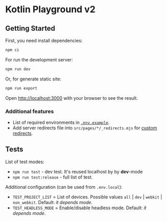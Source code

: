 # Kotlin Playground v2

## Getting Started

First, you need install dependencies:
```bash
npm ci
```
For run the development server:

```bash
npm run dev
```

Or, for generate static site:
```bash
npm run export
```
Open [http://localhost:3000](http://localhost:3000) with your browser to see the result.

### Additional features
 * List of required environments in [`.env.example`](./.env.example).
 * Add server redirects file into `src/pages/*/_redirects.mjs` for [custom redirects](./src/pages/hands-on/_redirects.mjs).

## Tests

List of test modes:
 * `npm run test` - dev test. It's reused localhost by by **dev**-mode
 * `npm run test:release` - full list of test.

Additional configuration (can be used from `.env.local`):
 * `TEST_PROJECT_LIST` = List of devices. Possible values `all` | `dev` | `webkit` | `non_webkit`. Default: _it depends mode_.
 * `TEST_HEADLESS_MODE` = Enable/disable headless mode. Default: _it depends mode_.